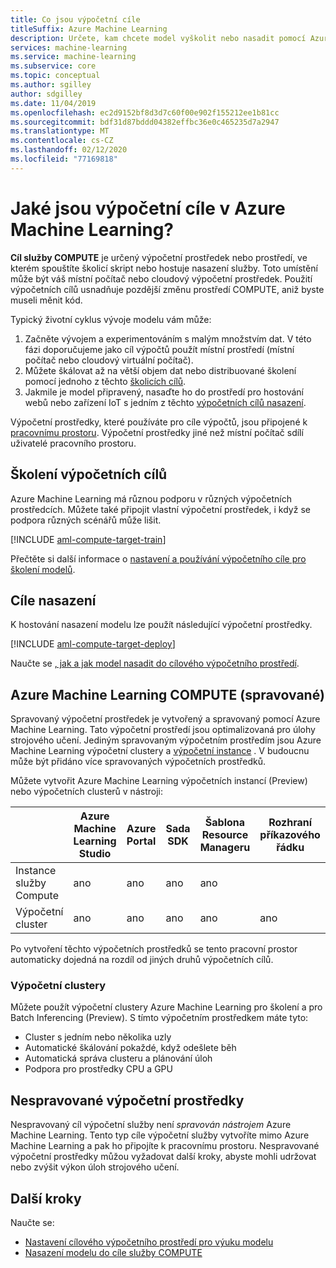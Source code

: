 ```yaml
---
title: Co jsou výpočetní cíle
titleSuffix: Azure Machine Learning
description: Určete, kam chcete model vyškolit nebo nasadit pomocí Azure Machine Learning.
services: machine-learning
ms.service: machine-learning
ms.subservice: core
ms.topic: conceptual
ms.author: sgilley
author: sdgilley
ms.date: 11/04/2019
ms.openlocfilehash: ec2d9152bf8d3d7c60f00e902f155212ee1b81cc
ms.sourcegitcommit: bdf31d87bddd04382effbc36e0c465235d7a2947
ms.translationtype: MT
ms.contentlocale: cs-CZ
ms.lasthandoff: 02/12/2020
ms.locfileid: "77169818"
---
```

#  <a name="what-are-compute-targets-in-azure-machine-learning"></a>Jaké jsou výpočetní cíle v Azure Machine Learning? 

**Cíl služby COMPUTE** je určený výpočetní prostředek nebo prostředí, ve kterém spouštíte školicí skript nebo hostuje nasazení služby. Toto umístění může být váš místní počítač nebo cloudový výpočetní prostředek. Použití výpočetních cílů usnadňuje pozdější změnu prostředí COMPUTE, aniž byste museli měnit kód.  

Typický životní cyklus vývoje modelu vám může:
1. Začněte vývojem a experimentováním s malým množstvím dat. V této fázi doporučujeme jako cíl výpočtů použít místní prostředí (místní počítač nebo cloudový virtuální počítač). 
2. Můžete škálovat až na větší objem dat nebo distribuované školení pomocí jednoho z těchto [školicích cílů](#train).  
3. Jakmile je model připravený, nasaďte ho do prostředí pro hostování webů nebo zařízení IoT s jedním z těchto [výpočetních cílů nasazení](#deploy).

Výpočetní prostředky, které používáte pro cíle výpočtů, jsou připojené k [pracovnímu prostoru](concept-workspace.md). Výpočetní prostředky jiné než místní počítač sdílí uživatelé pracovního prostoru.

## <a name="train"></a>Školení výpočetních cílů

Azure Machine Learning má různou podporu v různých výpočetních prostředcích.  Můžete také připojit vlastní výpočetní prostředek, i když se podpora různých scénářů může lišit.

[!INCLUDE [aml-compute-target-train](../../includes/aml-compute-target-train.md)]

Přečtěte si další informace o [nastavení a používání výpočetního cíle pro školení modelů](how-to-set-up-training-targets.md).

## <a name="deploy"></a>Cíle nasazení

K hostování nasazení modelu lze použít následující výpočetní prostředky.

[!INCLUDE [aml-compute-target-deploy](../../includes/aml-compute-target-deploy.md)]

Naučte se [, jak a jak model nasadit do cílového výpočetního prostředí](how-to-deploy-and-where.md).

<a name="amlcompute"></a>
## <a name="azure-machine-learning-compute-managed"></a>Azure Machine Learning COMPUTE (spravované)

Spravovaný výpočetní prostředek je vytvořený a spravovaný pomocí Azure Machine Learning. Tato výpočetní prostředí jsou optimalizovaná pro úlohy strojového učení. Jediným spravovaným výpočetním prostředím jsou Azure Machine Learning výpočetní clustery a [výpočetní instance](concept-compute-instance.md) . V budoucnu může být přidáno více spravovaných výpočetních prostředků.

Můžete vytvořit Azure Machine Learning výpočetních instancí (Preview) nebo výpočetních clusterů v nástroji:

| | Azure Machine Learning Studio | Azure Portal | Sada SDK | Šablona Resource Manageru | Rozhraní příkazového řádku |
|---| ----- | ----- | ----- | ----- | ----- |
| Instance služby Compute | ano | ano | ano | ano |  |
| Výpočetní cluster | ano | ano | ano | ano | ano |

Po vytvoření těchto výpočetních prostředků se tento pracovní prostor automaticky dojedná na rozdíl od jiných druhů výpočetních cílů.

### <a name="compute-clusters"></a>Výpočetní clustery

Můžete použít výpočetní clustery Azure Machine Learning pro školení a pro Batch Inferencing (Preview).  S tímto výpočetním prostředkem máte tyto:

* Cluster s jedním nebo několika uzly
* Automatické škálování pokaždé, když odešlete běh 
* Automatická správa clusteru a plánování úloh 
* Podpora pro prostředky CPU a GPU



## <a name="unmanaged-compute"></a>Nespravované výpočetní prostředky

Nespravovaný cíl výpočetní služby není *spravován nástrojem* Azure Machine Learning. Tento typ cíle výpočetní služby vytvoříte mimo Azure Machine Learning a pak ho připojíte k pracovnímu prostoru. Nespravované výpočetní prostředky můžou vyžadovat další kroky, abyste mohli udržovat nebo zvýšit výkon úloh strojového učení.

## <a name="next-steps"></a>Další kroky

Naučte se:
* [Nastavení cílového výpočetního prostředí pro výuku modelu](how-to-set-up-training-targets.md)
* [Nasazení modelu do cíle služby COMPUTE](how-to-deploy-and-where.md)